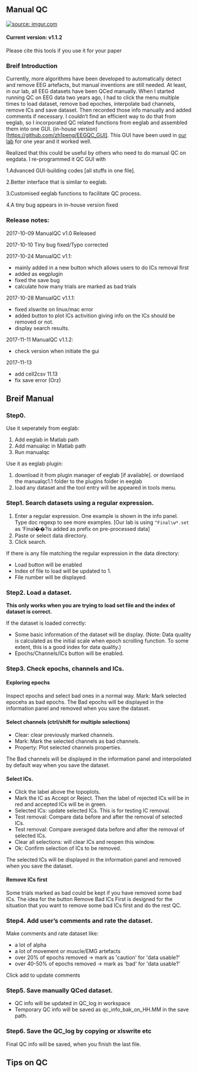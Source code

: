 ## Manual QC
<a href="https://imgur.com/XYa5qyJ"><img src="https://i.imgur.com/XYa5qyJ.png" title="source: imgur.com" /></a>

#### Current version: v1.1.2
Please cite this tools if you use it for your paper



### Breif Introduction
Currently, more algorithms have been developed to automatically detect and remove EEG artefacts, but manual inventions are still needed. At least, in our lab, all EEG datasets have been QCed manually. When I started running QC on EEG data two years ago, I had to click the menu multiple times to load dataset, remove bad epoches, interpolate bad channels, remove ICs and save dataset. Then recorded those info manually and added comments if necessary. I couldn’t find an efficient way to do that from eeglab, so I incorporated QC related functions from eeglab and assembled them into one GUI. (in-house version) [https://github.com/zh1peng/EEGQC_GUI]. This GUI have been used in [our lab](http://www.whelanlabtcd.org/) for one year and it worked well.

Realized that this could be useful by others who need to do manual QC on eegdata. I re-programmed it QC GUI with

1.Advanced GUI-building codes [all stuffs in one file].

2.Better interface that is similar to eeglab.

3.Customised eeglab functions to facilitate QC process.

4.A tiny bug appears in in-house version fixed


### Release notes:
2017-10-09 ManualQC v1.0 Released

2017-10-10 Tiny bug fixed/Typo corrected

2017-10-24 ManualQC v1.1:
* mainly added in a new button which allows users to do ICs removal first
* added as eegplugin
* fixed the save bug
* calculate how many trials are marked as bad trials

2017-10-28 ManualQC v1.1.1:
*  fixed xlswrite on linux/mac error
*  added button to plot ICs activition giving info on the ICs should be removed or not.
 *  display search results.


2017-11-11 ManualQC v1.1.2:

* check version when initiate the gui

2017-11-13 
* add cell2csv  11.13
* fix save error (Orz)



## Breif Manual
### Step0.
Use it seperately from eeglab:

1. Add eeglab in Matlab path
2. Add manualqc in Matlab path
3. Run manualqc

Use it as eeglab plugin:
1. download it from plugin manager of eeglab [if available]. or downlaod the manualqc1.1 folder to the plugins folder in eeglab
2. load any dataset and the tool entry will be appeared in tools menu.

### Step1. Search datasets using a regular expression.
1. Enter a regular expression. One example is shown in the info panel. Type doc regexp to see more examples.
  [Our lab is using `^Final\w*.set` as ‘Final��?is added as prefix on pre-processed data]
2. Paste or select data directory.
3. Click search.

If there is any file matching the regular expression in the data directory:
* Load button will be enabled
* Index of file to load will be updated to 1.
* File number will be displayed.

### Step2. Load a dataset.
**This only works when you are trying to load set file and the index of dataset is correct.**

If the dataset is loaded correctly:
* Some basic information of the dataset will be display.
  (Note: Data quality is calculated as the initial scale when epoch scrolling function. To some extent, this is a good index for data quality.)
* Epochs/Channels/ICs button will be enabled.



### Step3. Check epochs, channels and ICs.
#### Exploring epochs
Inspect epochs and select bad ones in a normal way.
Mark: Mark selected epocehs as bad epochs.
The Bad epochs will be displayed in the information panel and removed when you save the dataset.
#### Select channels (ctrl/shift for multiple selections)
* Clear: clear previously marked channels.
* Mark: Mark the selected channels as bad channels.
* Property: Plot selected channels properties.

The Bad channels will be displayed in the information panel and interpolated by default way when you save the dataset.

#### Select ICs.
* Click the label above the topoplots.
* Mark the IC as Accept or Reject.
    Then the label of rejected ICs will be in red and accepted ICs will be in green.
* Selected ICs: update selected ICs. This is for testing IC removal.
* Test removal: Compare data before and after the removal of selected ICs.
* Test removal: Compare averaged data before and after the removal of selected ICs.
* Clear all selections: will clear ICs and reopen this window.
* Ok: Confirm selection of ICs to be removed.

The selected ICs will be displayed in the information panel and removed when you save the dataset.

#### Remove ICs first
Some trials marked as bad could be kept if you have removed some bad ICs. The idea for the button Remove Bad ICs First is designed for the situation that you want to remove some bad ICs first and do the rest QC.

### Step4. Add user’s comments and rate the dataset.
Make comments and rate dataset like:
* a lot of alpha
* a lot of movement or muscle/EMG artefacts
* over 20% of epochs removed -> mark as 'caution' for 'data usable?'
* over 40-50% of epochs removed -> mark as 'bad' for 'data usable?'

Click add to update comments

### Step5. Save manually QCed dataset.
* QC info will be updated in QC_log in workspace
* Temporary QC info will be saved as qc_info_bak_on_HH.MM in the save path.

### Step6.  Save the QC_log by copying or xlswrite etc
Final QC info will be saved, when you finish the last file.

## Tips on QC
